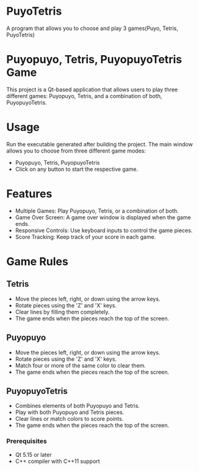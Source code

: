 # PuyoTetris
A program that allows you to choose and play 3 games(Puyo, Tetris, PuyoTetris)

# Puyopuyo, Tetris, PuyopuyoTetris Game

This project is a Qt-based application that allows users to play three different games: Puyopuyo, Tetris, and a combination of both, PuyopuyoTetris.

# Usage
Run the executable generated after building the project. The main window allows you to choose from three different game modes:

- Puyopuyo, Tetris, PuyopuyoTetris
- Click on any button to start the respective game.

# Features
- Multiple Games: Play Puyopuyo, Tetris, or a combination of both.
- Game Over Screen: A game over window is displayed when the game ends.
- Responsive Controls: Use keyboard inputs to control the game pieces.
- Score Tracking: Keep track of your score in each game.

# Game Rules

## Tetris
- Move the pieces left, right, or down using the arrow keys.
- Rotate pieces using the 'Z' and 'X' keys.
- Clear lines by filling them completely.
- The game ends when the pieces reach the top of the screen.

## Puyopuyo
- Move the pieces left, right, or down using the arrow keys.
- Rotate pieces using the 'Z' and 'X' keys.
- Match four or more of the same color to clear them.
- The game ends when the pieces reach the top of the screen.

## PuyopuyoTetris
- Combines elements of both Puyopuyo and Tetris.
- Play with both Puyopuyo and Tetris pieces.
- Clear lines or match colors to score points.
- The game ends when the pieces reach the top of the screen.

### Prerequisites
- Qt 5.15 or later
- C++ compiler with C++11 support

